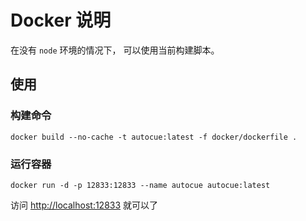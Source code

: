 # Docker 说明

在没有 `node` 环境的情况下， 可以使用当前构建脚本。

## 使用

### 构建命令

```
docker build --no-cache -t autocue:latest -f docker/dockerfile .
```

### 运行容器

```
docker run -d -p 12833:12833 --name autocue autocue:latest
```

访问 [http://localhost:12833](http://localhost:12833) 就可以了


